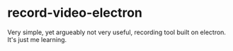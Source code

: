 # record-video-electron

Very simple, yet argueably not very useful, recording tool built on electron. It's just me learning.
